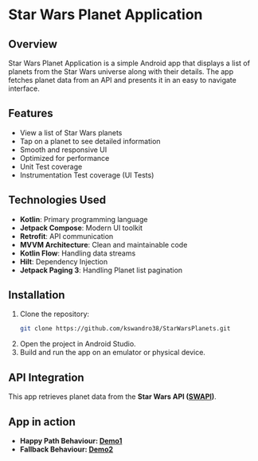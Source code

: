 # Star Wars Planet Application

## Overview

Star Wars Planet Application is a simple Android app that displays a list of planets from the Star Wars universe along with their details. The app fetches planet data from an API and presents it in an easy to navigate interface.

## Features

- View a list of Star Wars planets
- Tap on a planet to see detailed information
- Smooth and responsive UI
- Optimized for performance
- Unit Test coverage
- Instrumentation Test coverage (UI Tests)

## Technologies Used

- **Kotlin**: Primary programming language
- **Jetpack Compose**: Modern UI toolkit
- **Retrofit**: API communication
- **MVVM Architecture**: Clean and maintainable code
- **Kotlin Flow**: Handling data streams
- **Hilt**: Dependency Injection
- **Jetpack Paging 3**: Handling Planet list pagination

## Installation

1. Clone the repository:
   ```sh
   git clone https://github.com/kswandro38/StarWarsPlanets.git
   ```
2. Open the project in Android Studio.
3. Build and run the app on an emulator or physical device.

## API Integration

This app retrieves planet data from the **Star Wars API ([SWAPI](https://swapi.dev/))**.

## App in action

- **Happy Path Behaviour: [Demo1](https://drive.google.com/file/d/1LEuguWXXtIZ2Sq6xYCcBNMEALietfKJH/view?usp=sharing)**
- **Fallback Behaviour: [Demo2](https://drive.google.com/file/d/17fZ6pX3k2B4WV7_jjEzvXnDsLxB9yp-L/view?usp=sharing)**